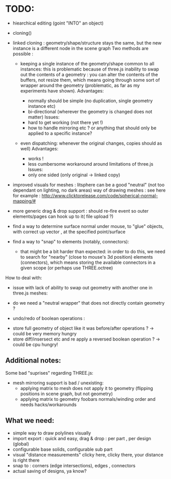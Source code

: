 

TODO:
====
- hiearchical editing (goint "INTO" an object)
- cloning()
- linked cloning : geometry/shape/structure stays the same, but the new instance is a different node in the scene graph
  Two methods are possible :
    * keeping a single instance of the geometry/shape common to all instances: this is problematic because of three.js
 inability to swap out the contents of a geometry : you can alter the contents of the buffers, not resize them, which means
going through some sort of wrapper around the geometry (problematic, as far as my experiments have shown).
      Advantages: 
        * normally should be simple (no duplication, single geometry instance etc)
        * bi-directional (wherever the geometry is changed does not matter)
      Issues:
        * hard to get working (not there yet !)
        * how to handle mirroring etc ? or anything that should only be applied to a specific instance?

    * even dispatching: whenever the original changes, copies should as well)
      Advantages:
        * works !
        * less cumbersome workaround around limitations of three.js
      Issues:
        * only one sided (only original -> linked copy)

- improved visuals for meshes : litsphere can be a good "neutral" (not too dependant on lighting,
no dark areas) way of drawing meshes : see here for example : http://www.clicktorelease.com/code/spherical-normal-mapping/#

- more generic drag & drop support : should re-fire event so outer elements/pages can hook up to it( file upload ?)
- find a way to determine surface normal under mouse, to "glue" objects, with correct up vector , at the specified point/surface
- find a way to "snap" to elements (notably, connectors):
   * that might be a bit harder than expected: in order to do this, we need to search for "nearby" (close to mouse's 3d position)
   elements (connectors), which means storing the available connectors in a given scope (or perhaps use THREE.octree)


How to deal with:
- issue with lack of ability to swap out geometry with another one in three.js meshes:
 * do we need a "neutral wrapper" that does not directly contain geometry ?
- undo/redo of boolean operations :
 * store full geometry of object like it was before/after operations ? ->
could be very memory hungry
 * store diff/insersect etc and re apply a reversed boolean operation ? -> could be cpu hungry!




Additional notes:
-----------------
Some bad "suprises" regarding THREE.js:
 * mesh mirroring support is bad / unexisting:
   * applying matrix to mesh does not apply it to geometry (flipping positions in scene graph, but not geometry)
   * applying matrix to geometry foobars normals/winding order and needs hacks/workarounds


What we need:
-------------

- simple way to draw polylines visually
- import export : quick and easy, drag & drop : per part , per design (global)
- configurable base solids, configurable sub part
- visual "distance measurements" clicky here, clicky there, your distance is right there
- snap to : corners (edge intersections), edges , connectors
- actual saving of designs, ya know? 

